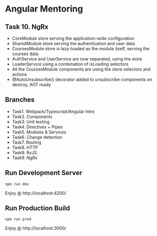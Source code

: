 # Angular Mentoring

## Task 10. NgRx
 - CoreModule store serving the application-wide configuration
 - SharedModule store serving the authentication and user data
 - CoursesModule store is lazy-loaded as the module itself, serving the courses data
 - AuthService and UserService are now separated, using the store
 - LoaderService using a combination of isLoading selectors
 - All the CoursesModule components are using the store selectors and actions
 - @AutoUnsubscribe() decorator added to unsubscribe components on destroy, AOT ready

## Branches
 - Task1. Webpack/Typescript/Angular Intro
 - Task2. Components
 - Task3. Unit testing
 - Task4. Directives + Pipes
 - Task5. Modules & Services
 - Task6. Change detection
 - Task7. Routing
 - Task8. HTTP
 - Task9. RxJS
 - Task9. NgRx

## Run Development Server
```
npm run dev
```
Enjoy @ http://localhost:4200/

## Run Production Build
```
npm run prod
```
Enjoy @ http://localhost:3000/
